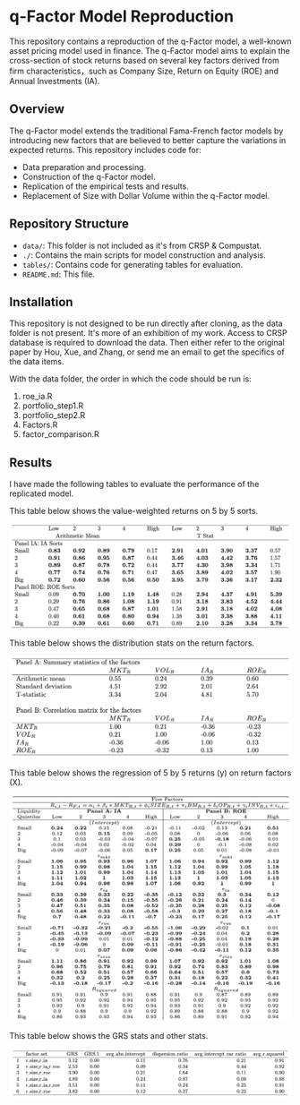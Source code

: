 # q-Factor Model Reproduction

This repository contains a reproduction of the q-Factor model, a well-known asset pricing model used in finance. The q-Factor model aims to explain the cross-section of stock returns based on several key factors derived from firm characteristics，such as Company Size, Return on Equity (ROE) and Annual Investments (IA).

## Overview

The q-Factor model extends the traditional Fama-French factor models by introducing new factors that are believed to better capture the variations in expected returns. This repository includes code for:
- Data preparation and processing.
- Construction of the q-Factor model.
- Replication of the empirical tests and results.
- Replacement of Size with Dollar Volume within the q-Factor model.

## Repository Structure

- `data/`: This folder is not included as it's from CRSP & Compustat.
- `./`: Contains the main scripts for model construction and analysis.
- `tables/`: Contains code for generating tables for evaluation.
- `README.md`: This file.

## Installation

This repository is not designed to be run directly after cloning, as the data folder is not present. It's more of an exhibition of my work. Access to CRSP database is required to download the data. Then either refer to the original paper by Hou, Xue, and Zhang, or send me an email to get the specifics of the data items.

With the data folder, the order in which the code should be run is:

1. roe_ia.R
2. portfolio_step1.R
3. portfolio_step2.R
4. Factors.R
5. factor_comparison.R

## Results

I have made the following tables to evaluate the performance of the replicated model.

This table below shows the value-weighted returns on 5 by 5 sorts.

![Performance Graph](images/table2.png)

This table below shows the distribution stats on the return factors.

![Performance Graph](images/table3.png)

This table below shows the regression of 5 by 5 returns (y) on return factors (X).

![Performance Graph](images/table4.png)

This table below shows the GRS stats and other stats.

![Performance Graph](images/table6.png)
